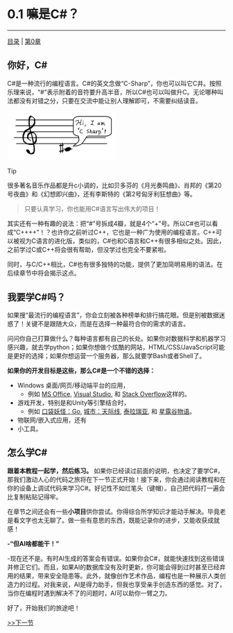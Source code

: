 # 0.1 嘛是C#？
<hr>

[目录](/zh-Contents.md) | [第0章](../zh-Chp_0.md)

## 你好，C#

C#是一种流行的编程语言。C#的英文念做“C-Sharp”，你也可以叫它C井。按照乐理来说，“#”表示附着的音符要升高半音，所以C#也可以叫做升C。无论哪种叫法都没有对错之分，只要在交流中能让别人理解即可，不需要纠结读音。

<img src="./Assets/csharpnote.jpg" alt="csharp note" width=250>

> [!TIP]
> 很多著名音乐作品都是升c小调的，比如贝多芬的《月光奏鸣曲》、肖邦的《第20号夜曲》和《幻想即兴曲》，还有李斯特的《第2号匈牙利狂想曲》等。

> 只要认真学习，你也能用C#语言写出伟大的项目！

其实还有一种有趣的说法：把“#”号拆成4瓣，就是4个“+”号。所以C#也可以看成“C++++”！？也许你之前听过C++，它也是一种广为使用的编程语言。C++可以被视为C语言的进化版，类似的，C#也和C语言和C++有很多相似之处。因此，之前学过C或C++将会很有帮助，但没学过也完全不要紧啦。

同时，与C/C++相比，C#也有很多独特的功能，提供了更加简明易用的语法。在后续章节中将会揭示这点。


## 我要学C#吗？

如果搜“最流行的编程语言”，你会立刻被各种榜单和排行搞花眼。但是别被数据迷惑了！关键不是跟随大众，而是在选择一种最符合你的需求的语言。

问问你自己打算做什么？每种语言都有自己的长处。如果你对数据科学和机器学习感兴趣，就去学python；如果你想做个炫酷的网站，HTML/CSS/JavaScript可能是更好的选择；如果你想运营一个服务器，那么就要学Bash或者Shell了。


**如果你的开发目标是这些，那么C#是一个不错的选择：**

+ Windows 桌面/网页/移动端平台的应用，
    - 例如 [MS Office](https://www.office.com/), [Visual Studio](https://visualstudio.microsoft.com/), 和 [Stack Overflow](https://stackoverflow.com/)这样的。
+ 游戏开发，特别是和Unity等引擎结合时，
    - 例如 [口袋妖怪：Go](https://pokemongolive.com/), [城市：天际线](https://www.paradoxinteractive.com/games/cities-skylines-ii/about), [泰拉瑞亚](https://www.terraria.org/), 和 [星露谷物语](https://www.stardewvalley.net/)。
+ 物联网/嵌入式应用，还有
+ 小工具。

## 怎么学C#

**跟着本教程一起学，然后练习。** 如果你已经读过前面的说明，也决定了要学C#，那我们激动人心的代码之旅将在下一节正式开始！接下来，你会通过阅读教程和在你的设备上调试代码来学习C#。好记性不如烂笔头（键帽）。自己把代码打一遍会比复制粘贴记得牢。

在章节之间还会有一些**小项目**供你尝试。你得综合所学知识才能动手解决。毕竟老是看文字也太无聊了。做一些有意思的东西，既能记录你的进步，又能收获成就感！

**-“但AI啥都能干！”** 

-现在还不是。有时AI生成的答案会有错误。如果你会C#，就能快速找到这些错误并修正它们。而且，如果AI的数据库没有及时更新，你可能会得到过时甚至已经弃用的结果，带来安全隐患等。此外，就像创作艺术作品，编程也是一种展示人类创造力的过程。对我来说，AI是得力助手，但我也享受亲手创造东西的感觉。对了，当你在编程时遇到解决不了的问题时，AI可以助你一臂之力。

好了，开始我们的旅途吧！

[>>下一节](../Lesson0_2/zh-L0_2.md)
